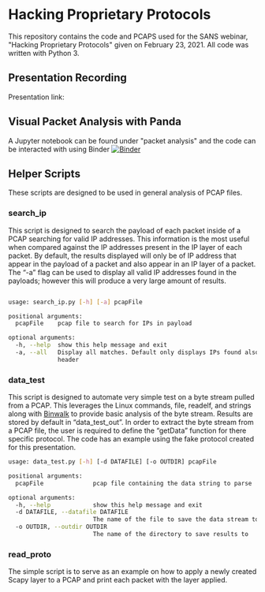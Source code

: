 # Hacking Proprietary Protocols

This repository contains the code and PCAPS used for the SANS webinar, "Hacking Proprietary Protocols" given on February 23, 2021.  All code was written with Python 3.

## Presentation Recording
Presentation link: <TBD>

## Visual Packet Analysis with Panda
A Jupyter notebook can be found under "packet analysis" and the code can be interacted with using Binder
[![Binder](https://mybinder.org/badge_logo.svg)](https://mybinder.org/v2/gh/aboutsecurity/jupyter-notebooks/HEAD)

## Helper Scripts
These scripts are designed to be used in general analysis of PCAP files.

### search_ip
This script is designed to search the payload of each packet inside of a PCAP searching for valid IP addresses.  This information is the most useful when compared against the IP addresses present in the IP layer of each packet.  By default, the results displayed will only be of IP address that appear in the payload of a packet and also appear in an IP layer of a packet.  The “-a” flag can be used to display all valid IP addresses found in the payloads; however this will produce a very large amount of results.

```bash

usage: search_ip.py [-h] [-a] pcapFile

positional arguments:
  pcapFile    pcap file to search for IPs in payload

optional arguments:
  -h, --help  show this help message and exit
  -a, --all   Display all matches. Default only displays IPs found also in IP
              header
```

### data_test
This script is designed to automate very simple test on a byte stream pulled from a PCAP.  This leverages the Linux commands, file, readelf, and strings along with [Binwalk](https://github.com/ReFirmLabs/binwalk) to provide basic analysis of the byte stream.  Results are stored by default in “data_test_out”.  In order to extract the byte stream from a PCAP file, the user is required to define the “getData” function for there specific protocol.   The code has an example using the fake protocol created for this presentation. 

```bash
usage: data_test.py [-h] [-d DATAFILE] [-o OUTDIR] pcapFile

positional arguments:
  pcapFile              pcap file containing the data string to parse

optional arguments:
  -h, --help            show this help message and exit
  -d DATAFILE, --datafile DATAFILE
                        The name of the file to save the data stream too
  -o OUTDIR, --outdir OUTDIR
                        The name of the directory to save results to
```

### read_proto
The simple script is to serve as an example on how to apply a newly created Scapy layer to a PCAP and print each packet with the layer applied.  
